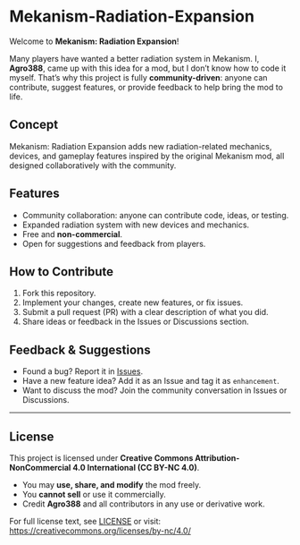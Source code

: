# Mekanism-Radiation-Expansion

Welcome to **Mekanism: Radiation Expansion**!  

Many players have wanted a better radiation system in Mekanism. I, **Agro388**, came up with this idea for a mod, but I don’t know how to code it myself. That’s why this project is fully **community-driven**: anyone can contribute, suggest features, or provide feedback to help bring the mod to life.  

## Concept
Mekanism: Radiation Expansion adds new radiation-related mechanics, devices, and gameplay features inspired by the original Mekanism mod, all designed collaboratively with the community.

## Features
- Community collaboration: anyone can contribute code, ideas, or testing.
- Expanded radiation system with new devices and mechanics.
- Free and **non-commercial**.
- Open for suggestions and feedback from players.

## How to Contribute
1. Fork this repository.
2. Implement your changes, create new features, or fix issues.
3. Submit a pull request (PR) with a clear description of what you did.
4. Share ideas or feedback in the Issues or Discussions section.

## Feedback & Suggestions
- Found a bug? Report it in [Issues](link-to-issues).
- Have a new feature idea? Add it as an Issue and tag it as `enhancement`.
- Want to discuss the mod? Join the community conversation in Issues or Discussions.

---

## License
This project is licensed under **Creative Commons Attribution-NonCommercial 4.0 International (CC BY-NC 4.0)**.  

- You may **use, share, and modify** the mod freely.  
- You **cannot sell** or use it commercially.  
- Credit **Agro388** and all contributors in any use or derivative work.

For full license text, see [LICENSE](https://github.com/Agro388/Mekanism-Radiation-Expansion/issues) or visit: https://creativecommons.org/licenses/by-nc/4.0/

